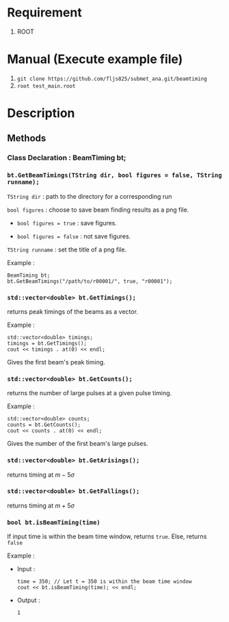 # Requirement
1. ROOT
# Manual (Execute example file)
1. `git clone https://github.com/fljs825/submet_ana.git/beamtiming`
2. `root test_main.root`
# Description
## Methods
### Class Declaration : BeamTiming bt;
### `bt.GetBeamTimings(TString dir, bool figures = false, TString runname);`
`TString dir` : path to the directory for a corresponding run

`bool figures` : choose to save beam finding results as a png file. 

- `bool figures = true` : save figures. 

- `bool figures = false` : not save figures.

`TString runname` : set the title of a png file.

Example : 
```
BeamTiming bt;
bt.GetBeamTimings("/path/to/r00001/", true, "r00001");
```

### `std::vector<double> bt.GetTimings();`

returns peak timings of the beams as a vector.

Example :
```
std::vector<double> timings;
timings = bt.GetTimings();
cout << timings . at(0) << endl;
```
Gives the first beam's peak timing. 

### `std::vector<double> bt.GetCounts();`

returns the number of large pulses at a given pulse timing.

Example : 
```
std::vector<double> counts;
counts = bt.GetCounts();
cout << counts . at(0) << endl;
```
Gives the number of the first beam's large pulses. 

### `std::vector<double> bt.GetArisings();`

returns timing at $m - 5\sigma$

### `std::vector<double> bt.GetFallings();`

returns timing at $m + 5\sigma$

### `bool bt.isBeamTiming(time)`

If input time is within the beam time window, returns `true`. Else, returns `false`

Example :

- Input : 

  ```
  time = 350; // Let t = 350 is within the beam time window
  cout << bt.isBeamTiming(time); << endl;
  ```

- Output :

  ```
  1
  ```


